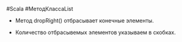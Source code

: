 #Scala #МетодКлассаList 

* Метод dropRight() отбрасывает конечные элементы.

* Количество отбрасывемых элементов указываем в скобках.